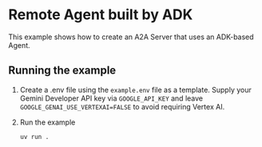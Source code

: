 # Remote Agent built by ADK

This example shows how to create an A2A Server that uses an ADK-based Agent.

## Running the example

1. Create a .env file using the `example.env` file as a template. Supply your
   Gemini Developer API key via `GOOGLE_API_KEY` and leave
   `GOOGLE_GENAI_USE_VERTEXAI=FALSE` to avoid requiring Vertex AI.

2. Run the example

   ```bash
   uv run .
   ```
